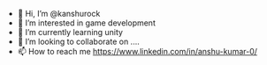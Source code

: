 - 👋 Hi, I’m @kanshurock
- 👀 I’m interested in game development
- 🌱 I’m currently learning unity
- 💞️ I’m looking to collaborate on ....
- 📫 How to reach me https://www.linkedin.com/in/anshu-kumar-0/

<!---
kanshurock/kanshurock is a ✨ special ✨ repository because its `README.md` (this file) appears on your GitHub profile.
You can click the Preview link to take a look at your changes.
--->
